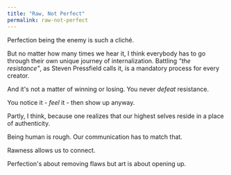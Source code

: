 ```yaml
---
title: "Raw, Not Perfect"
permalink: raw-not-perfect
---
```


Perfection being the enemy is such a cliché.

But no matter how many times we hear it, I think everybody has to go through their own unique journey of internalization. Battling *"the resistance"*, as Steven Pressfield calls it, is a mandatory process for every creator.

And it's not a matter of winning or losing. You never *defeat* resistance.

You notice it - *feel* it - then show up anyway.

Partly, I think, because one realizes that our highest selves reside in a place of authenticity.

Being human is rough. Our communication has to match that.

Rawness allows us to connect.

Perfection's about removing flaws but art is about opening up.

